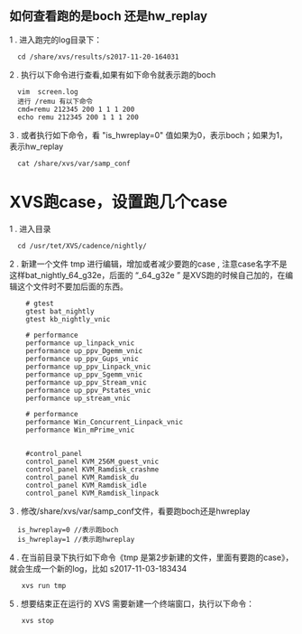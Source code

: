 ##   如何查看跑的是boch 还是hw_replay

1 . 进入跑完的log目录下：

      cd /share/xvs/results/s2017-11-20-164031

2 . 执行以下命令进行查看,如果有如下命令就表示跑的boch

      vim  screen.log
      进行 /remu 有以下命令
      cmd=remu 212345 200 1 1 1 200
      echo remu 212345 200 1 1 1 200

3 . 或者执行如下命令，看 "is_hwreplay=0" 值如果为0，表示boch；如果为1，表示hw_replay

      cat /share/xvs/var/samp_conf



# XVS跑case，设置跑几个case

1 . 进入目录
 
      cd /usr/tet/XVS/cadence/nightly/

2 . 新建一个文件 tmp 进行编辑，增加或者减少要跑的case  , 注意case名字不是这样bat_nightly_64_g32e，后面的 “_64_g32e ” 是XVS跑的时候自己加的，在编辑这个文件时不要加后面的东西。

		# gtest
		gtest bat_nightly
		gtest kb_nightly_vnic

		# performance
		performance up_linpack_vnic
		performance up_ppv_Dgemm_vnic
		performance up_ppv_Gups_vnic
		performance up_ppv_Linpack_vnic
		performance up_ppv_Sgemm_vnic
		performance up_ppv_Stream_vnic
		performance up_ppv_Pstates_vnic
		performance up_stream_vnic

		# performance
		performance Win_Concurrent_Linpack_vnic
		performance Win_mPrime_vnic


		#control_panel
		control_panel KVM_256M_guest_vnic
		control_panel KVM_Ramdisk_crashme
		control_panel KVM_Ramdisk_du
		control_panel KVM_Ramdisk_idle
		control_panel KVM_Ramdisk_linpack

3 . 修改/share/xvs/var/samp_conf文件，看要跑boch还是hwreplay
   
      is_hwreplay=0 //表示跑boch
      is_hwreplay=1 //表示跑hwreplay

4 . 在当前目录下执行如下命令《tmp 是第2步新建的文件，里面有要跑的case》，就会生成一个新的log，比如 s2017-11-03-183434

       xvs run tmp
       
5 . 想要结束正在运行的 XVS 需要新建一个终端窗口，执行以下命令：
        
       xvs stop      
             
       
       



